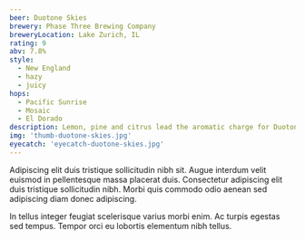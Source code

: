 ```yaml
---
beer: Duotone Skies
brewery: Phase Three Brewing Company
breweryLocation: Lake Zurich, IL
rating: 9
abv: 7.8%
style:
  - New England
  - hazy
  - juicy
hops:
  - Pacific Sunrise
  - Mosaic
  - El Dorado
description: Lemon, pine and citrus lead the aromatic charge for Duotone Skies. Pacific Sunrise, Mosaic and El Dorado come together to create a colorful and vivid hop union.
img: 'thumb-duotone-skies.jpg'
eyecatch: 'eyecatch-duotone-skies.jpg'
---
```

Adipiscing elit duis tristique sollicitudin nibh sit. Augue interdum velit euismod in pellentesque massa placerat duis. Consectetur adipiscing elit duis tristique sollicitudin nibh. Morbi quis commodo odio aenean sed adipiscing diam donec adipiscing. 

In tellus integer feugiat scelerisque varius morbi enim. Ac turpis egestas sed tempus. Tempor orci eu lobortis elementum nibh tellus. 